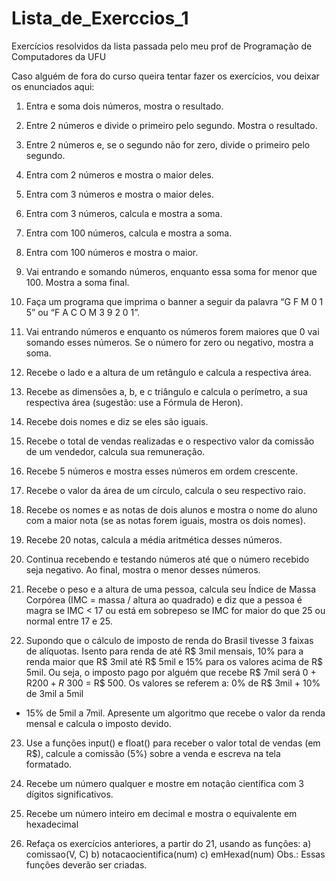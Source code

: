 # Lista_de_Exerccios_1
Exercícios resolvidos da lista passada pelo meu prof de Programação de Computadores da UFU

Caso alguém de fora do curso queira tentar fazer os exercícios, vou deixar os enunciados aqui:

1. Entra e soma dois números, mostra o resultado.

2. Entre 2 números e divide o primeiro pelo segundo. Mostra o
resultado.

3. Entre 2 números e, se o segundo não for zero, divide o primeiro
pelo segundo.

4. Entra com 2 números e mostra o maior deles.

5. Entra com 3 números e mostra o maior deles.

6. Entra com 3 números, calcula e mostra a soma.

7. Entra com 100 números, calcula e mostra a soma.

8. Entra com 100 números e mostra o maior.

9. Vai entrando e somando números, enquanto essa soma for menor
que 100. Mostra a soma final.

10. Faça um programa que imprima o banner a seguir da palavra
“G F M 0 1 5” ou “F A C O M 3 9 2 0 1”.

11. Vai entrando números e enquanto os números forem maiores que
0 vai somando esses números. Se o número for zero ou negativo,
mostra a soma.

12. Recebe o lado e a altura de um retângulo e calcula a respectiva
área.

13. Recebe as dimensões a, b, e c triângulo e calcula o perímetro,
a sua respectiva área (sugestão: use a Fórmula de Heron).

14. Recebe dois nomes e diz se eles são iguais.

15. Recebe o total de vendas realizadas e o respectivo valor da
comissão de um vendedor, calcula sua remuneração.

16. Recebe 5 números e mostra esses números em ordem crescente.

17. Recebe o valor da área de um círculo, calcula o seu respectivo
raio.

18. Recebe os nomes e as notas de dois alunos e mostra o nome do
aluno com a maior nota (se as notas forem iguais, mostra os
dois nomes).

19. Recebe 20 notas, calcula a média aritmética desses números.

20. Continua recebendo e testando números até que o número
recebido seja negativo. Ao final, mostra o menor desses
números.

21. Recebe o peso e a altura de uma pessoa, calcula seu Índice de
Massa Corpórea (IMC = massa / altura ao quadrado) e diz que
a pessoa é magra se IMC < 17 ou está em sobrepeso se IMC for
maior do que 25 ou normal entre 17 e 25.

22. Supondo que o cálculo de imposto de renda do Brasil tivesse
3 faixas de alíquotas. Isento para renda de até R$ 3mil
mensais, 10% para a renda maior que R$ 3mil até R$ 5mil e 15%
para os valores acima de R$ 5mil. Ou seja, o imposto pago por
alguém que recebe R$ 7mil será 0 + R$200 + R$ 300 = R$ 500.
Os valores se referem a: 0% de R$ 3mil + 10% de 3mil a 5mil
+ 15% de 5mil a 7mil. Apresente um algoritmo que recebe o
valor da renda mensal e calcula o imposto devido.

23. Use a funções input() e float() para receber o valor total de
vendas (em R$), calcule a comissão (5%) sobre a venda e
escreva na tela formatado.

24. Recebe um número qualquer e mostre em notação científica com
3 dígitos significativos.

25. Recebe um número inteiro em decimal e mostra o equivalente em
hexadecimal

26. Refaça os exercícios anteriores, a partir do 21, usando as
funções:
a) comissao(V, C)
b) notacaocientifica(num)
c) emHexad(num)
 Obs.: Essas funções deverão ser criadas. 
